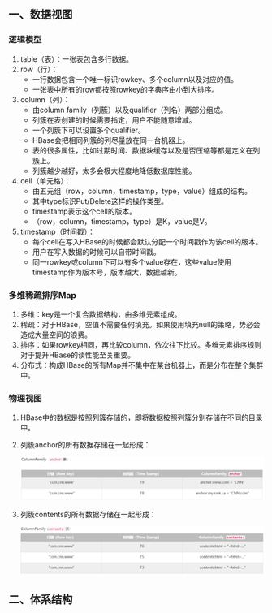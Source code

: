 ## 一、数据视图

### 逻辑模型

1. table（表）：一张表包含多行数据。
2. row（行）：
   - 一行数据包含一个唯一标识rowkey、多个column以及对应的值。
   - 一张表中所有的row都按照rowkey的字典序由小到大排序。
3. column（列）：
   - 由column family（列簇）以及qualifier（列名）两部分组成。
   - 列簇在表创建的时候需要指定，用户不能随意增减。
   - 一个列簇下可以设置多个qualifier。
   - HBase会把相同列簇的列尽量放在同一台机器上。
   - 表的很多属性，比如过期时间、数据块缓存以及是否压缩等都是定义在列簇上。
   - 列簇越少越好，太多会极大程度地降低数据库性能。
4. cell（单元格）：
   - 由五元组（row，column，timestamp，type，value）组成的结构。
   - 其中type标识Put/Delete这样的操作类型。
   - timestamp表示这个cell的版本。
   - （row，column，timestamp，type）是K，value是V。
5. timestamp（时间戳）：
   - 每个cell在写入HBase的时候都会默认分配一个时间戳作为该cell的版本。
   - 用户在写入数据的时候可以自带时间戳。
   - 同一rowkey或column下可以有多个value存在，这些value使用timestamp作为版本号，版本越大，数据越新。

### 多维稀疏排序Map

1. 多维：key是一个复合数据结构，由多维元素组成。
2. 稀疏：对于HBase，空值不需要任何填充。如果使用填充null的策略，势必会造成大量空间的浪费。
3. 排序：如果rowkey相同，再比较column，依次往下比较。多维元素排序规则对于提升HBase的读性能至关重要。
4. 分布式：构成HBase的所有Map并不集中在某台机器上，而是分布在整个集群中。

### 物理视图

1. HBase中的数据是按照列簇存储的，即将数据按照列簇分别存储在不同的目录中。

2. 列簇anchor的所有数据存储在一起形成：

   ![](./images/列簇anchor物理视图.png)

3. 列簇contents的所有数据存储在一起形成：

   ![](./images/列簇contents物理视图.png)

## 二、体系结构

